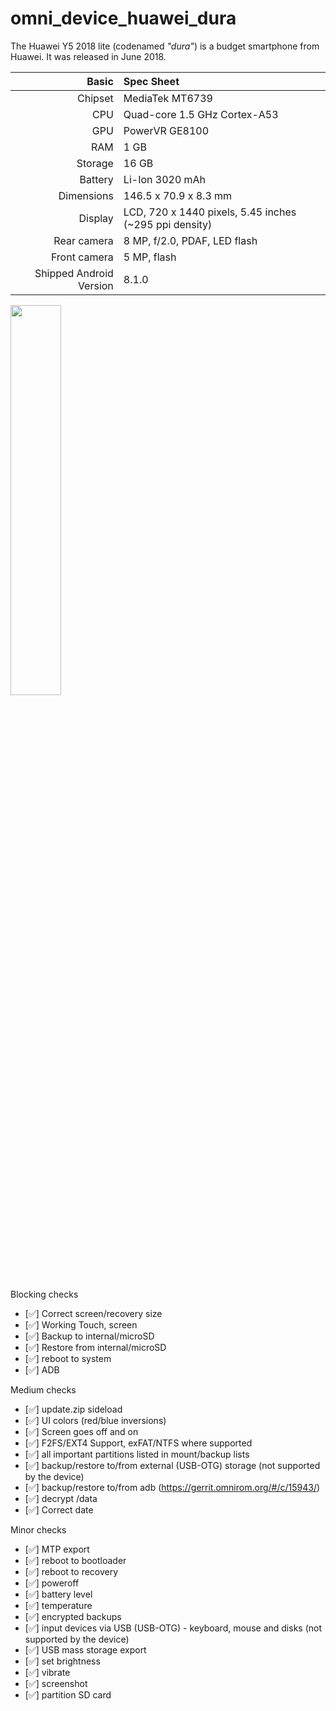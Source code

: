 # omni_device_huawei_dura


The Huawei Y5 2018 lite (codenamed _"dura"_) is a budget smartphone from Huawei.
It was released in June 2018.

|                   Basic | Spec Sheet                                                    |
| ----------------------: | :------------------------------------------------------------ |
| Chipset                 | MediaTek MT6739                                               |
| CPU                     | Quad-core 1.5 GHz Cortex-A53                                  |
| GPU                     | PowerVR GE8100                                                |
| RAM                     | 1 GB                                                        |
| Storage                 | 16 GB                                                      |
| Battery                 | Li-Ion 3020 mAh                                               |
| Dimensions              | 146.5 x 70.9 x 8.3 mm                                         |
| Display                 | LCD, 720 x 1440 pixels, 5.45 inches (~295 ppi density)        |
| Rear camera             | 8 MP, f/2.0, PDAF, LED flash                                  |
| Front camera            | 5 MP, flash                                                   |
| Shipped Android Version | 8.1.0                                                         |

<img src="https://user-images.githubusercontent.com/67373913/169615300-663a14f9-cdf9-466a-9f15-3cfee98ca5c4.png" width="40%">


Blocking checks
- [✅] Correct screen/recovery size
- [✅] Working Touch, screen
- [✅] Backup to internal/microSD
- [✅] Restore from internal/microSD
- [✅] reboot to system
- [✅] ADB

Medium checks
- [✅] update.zip sideload
- [✅] UI colors (red/blue inversions)
- [✅] Screen goes off and on
- [✅] F2FS/EXT4 Support, exFAT/NTFS where supported
- [✅] all important partitions listed in mount/backup lists
- [✅] backup/restore to/from external (USB-OTG) storage (not supported by the device)
- [✅] backup/restore to/from adb (https://gerrit.omnirom.org/#/c/15943/)
- [✅] decrypt /data
- [✅] Correct date

Minor checks
- [✅] MTP export
- [✅] reboot to bootloader
- [✅] reboot to recovery
- [✅] poweroff
- [✅] battery level
- [✅] temperature
- [✅] encrypted backups
- [✅] input devices via USB (USB-OTG) - keyboard, mouse and disks (not supported by the device)
- [✅] USB mass storage export
- [✅] set brightness
- [✅] vibrate
- [✅] screenshot
- [✅] partition SD card
